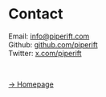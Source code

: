 
# Contact

Email: [info@piperift.com](mailto:info@piperift.com)\
Github: [github.com/piperift](https://github.com/piperift)\
Twitter: [x.com/piperift](https://x.com/piperift)

&nbsp;

[-> Homepage](/)

